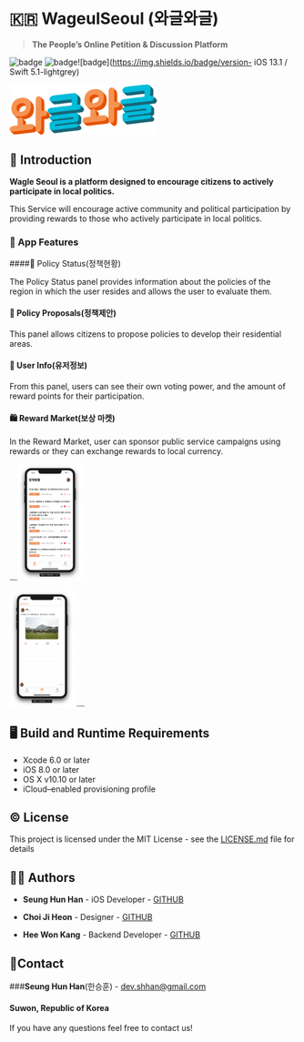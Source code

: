 # :kr: WageulSeoul (와글와글)

> **The People’s Online Petition & Discussion Platform**

![badge](https://img.shields.io/github/license/:user/:repo) ![badge](https://img.shields.io/github/languages/top/:user/:repo)![badge](https://img.shields.io/badge/version- iOS 13.1 / Swift 5.1-lightgrey)



<img src="./README_Images/Logo@3x.png" alt="Logo@3x" style="zoom:40%;" />



## :open_book: Introduction

**Wagle Seoul is a platform designed to encourage citizens to actively participate in local politics.**

This Service will encourage active community and political participation by providing rewards to those who actively participate in local politics.



### :iphone: App Features



####:page_facing_up: Policy Status(정책현황)

The Policy Status panel provides information about the policies of the region in which the user resides and allows the user to evaluate them.



#### :loudspeaker: Policy Proposals(정책제안)

This panel allows citizens to propose policies to develop their residential areas.



#### :bust_in_silhouette: User Info(유저정보)

From this panel, users can see their own voting power, and the amount of reward points for their participation.



#### :shopping: ​Reward Market(보상 마켓)

In the Reward Market, user can sponsor public service campaigns using rewards or they can exchange rewards to local currency.



<img src="/Users/hanseunghun/Desktop/IOS_wageulSeoul/README_Images/Register.png" alt="Register" style="zoom:20%;" /><img src="./README_Images/PolicyStatus.png" alt="PolicyStatus" style="zoom:20%;" />

<img src="./README_Images/PolicyProposals.png" alt="PolicyProposals" style="zoom:20%;" /> <img src="/Users/hanseunghun/Desktop/IOS_wageulSeoul/README_Images/UserInfo.png" alt="UserInfo" style="zoom:20%;" />



## :desktop_computer: ​Build and Runtime Requirements

- Xcode 6.0 or later
- iOS 8.0 or later
- OS X v10.10 or later
- iCloud–enabled provisioning profile



## :copyright: ​License



This project is licensed under the MIT License - see the [LICENSE.md](./LICENSE.md) file for details



## :man_technologist: ​Authors



* **Seung Hun Han** - iOS Developer - [GITHUB](https://github.com/shhan730)

  

* **Choi Ji Heon** - Designer - [GITHUB](https://github.com/smakerdev)

  

* **Hee Won Kang** - Backend Developer - [GITHUB](https://github.com/kang-heewon)



## :email: ​Contact



###**Seung Hun Han**(한승훈) - dev.shhan@gmail.com

#### Suwon, Republic of Korea



If you have any questions feel free to contact us!

